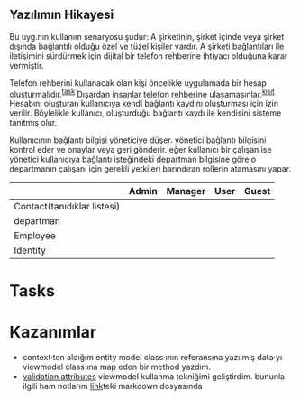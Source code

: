 ## Yazılımın Hikayesi 
Bu uyg.nın kullanım senaryosu şudur: A şirketinin, şirket içinde veya şirket dışında bağlantılı olduğu özel ve tüzel kişiler vardır. A şirketi bağlantıları ile iletişimini sürdürmek için dijital bir telefon rehberine ihtiyacı olduğuna karar vermiştir. 

Telefon rehberini kullanacak olan kişi öncelikle uygulamada bir hesap oluşturmalıdır.<sup>[task](#tasks)</sup>
Dışardan insanlar telefon rehberine ulaşamasınlar.<sup>[kısıt](#contraints)</sup> 
Hesabını oluşturan kullanıcıya kendi bağlantı kaydını oluşturması için izin verilir. Böylelikle kullanıcı, oluşturduğu bağlantı kaydı ile kendisini sisteme tanıtmış olur. 

Kullanıcının bağlantı bilgisi yöneticiye düşer. yönetici bağlantı bilgisini kontrol eder ve onaylar veya geri gönderir. eğer kullanıcı bir çalışan ise yönetici kullanıcıya bağlantı isteğindeki departman bilgisine göre o departmanın çalışanı için gerekli yetkileri barındıran rollerin atamasını yapar.

||Admin|Manager|User|Guest|
|---|---|-|-|-|
|Contact(tanıdıklar listesi)|
|departman|
|Employee|
|Identity|

# Tasks

# Kazanımlar
- context·ten aldığım entity model class·ının referansına yazılmış data·yı viewmodel class·ına map eden bir method yazdım.
- [validation attributes](https://docs.microsoft.com/en-us/aspnet/core/mvc/models/validation?view=aspnetcore-6.0#built-in-attributes) viewmodel kullanma tekniğimi geliştirdim. bununla ilgili ham notlarım [link](.\developer-diary\validasyon.md)teki markdown dosyasında

